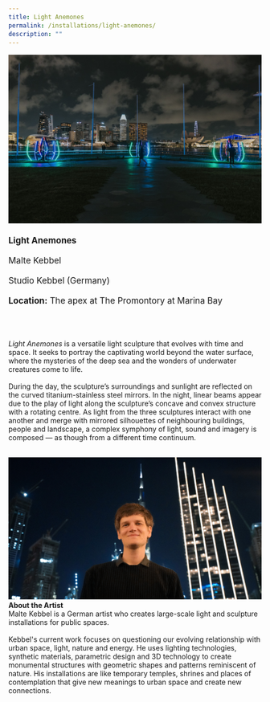 ```yaml
---
title: Light Anemones
permalink: /installations/light-anemones/
description: ""
---
```

<p style="font-size:17px;line-height:40px">
<img src="/images/Installations/RL%20Images/light%20anemones-min.jpg">
<b>Light Anemones</b><br>
Malte Kebbel<br>
Studio Kebbel (Germany)<br>
<b>Location:</b> The apex at The Promontory at Marina Bay<br><br>

<i>Light Anemones</i> is a versatile light sculpture that evolves with time and space. It seeks to portray the captivating world beyond the water surface, where the mysteries of the deep sea and the wonders of underwater creatures come to life.
<br><br>
During the day, the sculpture’s surroundings and sunlight are reflected on the curved titanium-stainless steel mirrors. In the night, linear beams appear due to the play of light along the sculpture’s concave and convex structure with a rotating centre. As light from the three sculptures interact with one another and merge with mirrored silhouettes of neighbouring buildings, people and landscape, a complex symphony of light, sound and imagery is composed — as though from a different time continuum.<br><br>

<img src="/images/Installations/2nd%20release/malte_kebbel_profile_landscape_ilsg23%20-%20malte%20kebbel.jpg">
<b>About the Artist</b><br>
Malte Kebbel is a German artist who creates large-scale light and sculpture installations for public spaces.&nbsp;
<br><br>
Kebbel's current work focuses on questioning our evolving relationship with urban space, light, nature and energy. He uses lighting technologies, synthetic materials, parametric design and 3D technology to create monumental structures with geometric shapes and patterns reminiscent of nature.&nbsp;His installations are like temporary temples, shrines and places of contemplation that give new meanings to urban space and create new connections.</p>